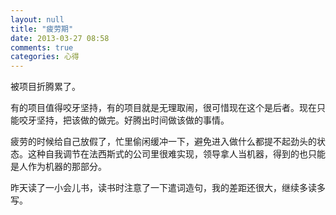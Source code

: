 ```yaml
---
layout: null
title: "疲劳期"
date: 2013-03-27 08:58
comments: true
categories: 心得
---
```


被项目折腾累了。

有的项目值得咬牙坚持，有的项目就是无理取闹，很可惜现在这个是后者。现在只能咬牙坚持，把该做的做完。好腾出时间做该做的事情。

疲劳的时候给自己放假了，忙里偷闲缓冲一下，避免进入做什么都提不起劲头的状态。这种自我调节在法西斯式的公司里很难实现，领导拿人当机器，得到的也只能是人作为机器的那部分。

昨天读了一小会儿书，读书时注意了一下遣词造句，我的差距还很大，继续多读多写。
